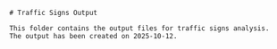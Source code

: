 
    # Traffic Signs Output

    This folder contains the output files for traffic signs analysis.  
    The output has been created on 2025-10-12.
    